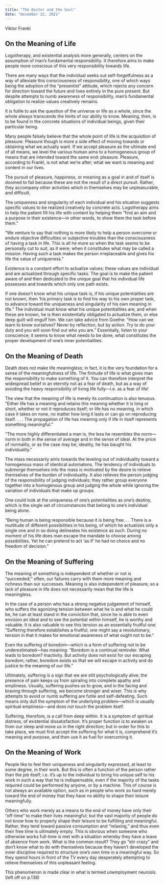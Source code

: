 ```yaml
--- 
title: "The Doctor and the Soul"
date: "December 22, 2021"
---
```

Viktor Frankl

## On the Meaning of Life

Logotherapy, and existential analysis more generally, centers on the assumption of man’s fundamental responsibility. It therefore aims to make people more conscious of this very responsibility towards life. 

There are many ways that the individual seeks out self-forgetfulness as a way of alleviate this consciousness of responsibility, one of which ways being the adoption of the “presentist” attitude, which rejects any concern for direction toward the future and lives entirely in the pure present. But despite attempts to numb awareness of responsibility, man’s fundamental obligation to realize values creatively remains. 

It is futile to ask the question of the universe or life as a whole, since the whole always transcends the limits of our ability to know. Meaning, then, is to be found in the concrete situations of individual beings, given their particular being. 

Many people falsely believe that the whole point of life is the acquisition of pleasure. Pleasure though is more a side effect of moving towards or obtaining what we actually want. If we accept pleasure as the ultimate end of all means, we level the various human aims to a homogeneous group of means that are intended toward the same end: pleasure. Pleasure, according to Frankl, is not what we’re after; what we want is meaning and content in our lives. 

The pursuit of pleasure, happiness, or meaning as a goal in and of itself is doomed to fail because these are not the result of a direct pursuit. Rather, they accompany other activities which in themselves may be unpleasurable, and difficult. 

The uniqueness and singularity of each individual and his situation suggests specific values to be realized creatively by concrete acts. Logotherapy aims to help the patient fill his life with content by helping them “find an aim and a purpose in their existence—in other words, to show them the task before them.” 
	
“We venture to say that nothing is more likely to help a person overcome or endure objective difficulties or subjective troubles than the consciousness of having a task in life. This is all he more so when the task seems to be personally cut to suit, as it were; when it constitutes what may be called a mission. Having such a task makes the person irreplaceable and gives his life the value of uniqueness.”

Existence is a constant effort to actualize values; these values are individual and are actualized through specific tasks. The goal is to make the patient aware of and then dedicated to the unique goal that his individual life possesses and towards which only one path exists. 

If one doesn’t know what his unique task is, if his unique potentialities are not known, then ‘his primary task is to find his way to his own proper task, to advance toward the uniqueness and singularity of his own meaning in life.”  The individual must know what his unique potentialities are, and when these are known, he is then existentially obligated to actualize them, or else deep guilt will engulf him. We can take advice from Goethe: “How can we learn to know ourselves? Never by reflection, but by action. Try to do your duty and you will soon find out who you are.” Essentially, listen to your conscience; it seems to know what needs to be done, what constitutes the proper development of one’s inner potentialities. 

## On the Meaning of Death

Death does not make life meaningless; in fact, it is the very foundation for a sense of the meaningfulness of life. The finitude of life is what gives man the responsibility to make something of it. You can therefore interpret the widespread belief in an eternity not as a fear of death, but as a way of avoiding the heavy responsibility of living life fully—i.e. as a fear of life! 

The view that the meaning of life is merely its continuation is also tenuous. “Either life has a meaning and retains this meaning whether it is long or short, whether or not it reproduces itself; or life has no meaning, in which case it takes on none, no matter how long it lasts or can go on reproducing itself. . . . The propagation of life has meaning only if life in itself represents something meaningful.”

“The more highly differentiated a man is, the less he resembles the norm—norm in both in the sense of average and in the sense of ideal. At the price of normality, or as the case may be, ideality, he has baught his individuality.” 

The mass necessarily aims towards the leveling out of individuality toward a homogenous mass of identical automatons. The tendency of individuals to submerge themselves into the mass is motivated by the desire to relieve themselves of the burden of individuality. It also relieves the person judging of the responsibility of judging individuals; they rather group everyone together into a homogenous group and judging the whole while ignoring the variation of individuals that make up groups. 

One could look at the uniqueness of one’s potentialities as one’s destiny, which is the single set of circumstances that belong to one’s individual being alone. 

“Being human is being responsible because it is being free. . .  There is a multitude of different possibilities in his being, of which he actualizes only a single one and in so doing delineates his existence as such. During no moment of his life does man escape the mandate to choose among possibilities. Yet he can pretend to act ‘as if’ he had no choice and no freedom of decision.”

## On the Meaning of Suffering

The meaning of something is independent of whether or not is “succeeded;” often, our failures carry with them more meaning and richness than our successes. Meaning is also independent of pleasure, so a lack of pleasure in life does not necessarily mean that the life is meaningless. 

In the case of  a person who has a strong negative judgement of himself, who suffers the agonizing tension between what he is and what he could be, he can at least stand in the conviction that, since he is able to even envision an ideal and to see the potential within himself, he is worthy and valuable. It is also valuable to see this tension as an essentially fruitful one: “Suffering therefore establishes a fruitful, one might say a revolutionary, tension in that it makes for emotional awareness of what ought not to be.”

Even the suffering of boredom—which is a form of suffering not to be underestimated—has meaning: “Boredom is a continual reminder. What leads to boredom? Inactivity. But activity does not exist for our escaping boredom; rather, boredom exists so that we will escape in activity and do justice to the meaning of our life.”

Ultimately, suffering is a sign that we are still psychologically alive; the presence of pain keeps us from spiraling into complete apathy and emptiness. Usually, suffering pushes us to grow, and in the facing and braving through suffering, we become stronger and wiser. This is why attempts to avoid or numb suffering are futile and self-defeating. Such means only dull the symptom of the underlying problem—which is usually spiritual emptiness—and does not touch the problem itself. 

Suffering, therefore, is a call from deep within. It is a symptom of spiritual distress, of existential dissatisfaction. It’s proper function is to awaken us from our sleep and move us in the right direction; but in order for this to take place, we must first accept the suffering for what it is, comprehend it’s meaning and purpose, and then use it as fuel for overcoming it. 
	
## On the Meaning of Work

People like to feel their uniqueness and singularity expressed, at least to some degree, in their work. But this is often a function of the person rather than the job itself; i.e. it’s up to the individual to bring his unique self to his work in such a way that he is indispensable, even if the majority of the tasks required could be performed by anyone, or by a machine. This of course is not always an available option, such as in people who work so hard merely toward the end of money that they have no ability to shape their leisure meaningfully. 

Others who work merely as a means to the end of money have only their “off-time” to make their lives meaningful; but the vast majority of people do not know how to properly shape their leisure to be fulfilling and meaningful. Rather, they tend toward passive consumption and “relaxing,” and thus even their free time is ultimately empty. This is obvious when someone who otherwise works full-time is met with a situation whereby they have a leave of absence from work. What is the common result? They go “stir crazy” and don’t know what to do with themselves because they haven’t developed the inner discipline required to structure one’s own time in a meaningful way. So they spend hours in front of the TV every day desperately attempting to relieve themselves of this unpleasant feeling. 

This phenomenon is made clear in what is termed unemployment neurosis. (left off on p.138)
